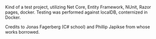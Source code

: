 Kind of a test project, utilizing Net Core, Entity Framework, 
NUnit, Razor pages, docker. Testing was performed against localDB, conternized in Docker.

Credits to Jonas Fagerberg (C# school) and Phillip Japikse from whose works borrowed.


